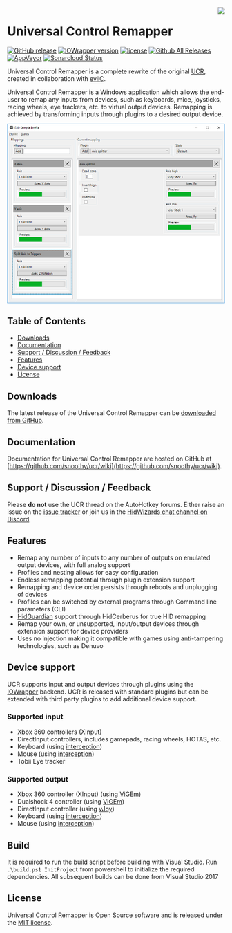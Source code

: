 <img src="icon.png" align="right" />

# Universal Control Remapper
[![GitHub release](https://img.shields.io/badge/release-v0.5.0-blue.svg)](https://github.com/Snoothy/UCR/releases/tag/v0.5.0) [![IOWrapper version](https://img.shields.io/badge/IOWrapper-v0.5.7-blue.svg)](https://github.com/evilC/IOWrapper) [![license](https://img.shields.io/github/license/snoothy/ucr.svg)](https://github.com/Snoothy/UCR/blob/master/LICENSE) [![Github All Releases](https://img.shields.io/github/downloads/snoothy/ucr/total.svg)](https://github.com/Snoothy/UCR/releases) [![AppVeyor](https://ci.appveyor.com/api/projects/status/github/Snoothy/UCR?svg=true)](https://ci.appveyor.com/project/Snoothy/ucr) [![Sonarcloud Status](https://sonarcloud.io/api/project_badges/measure?project=Snoothy_UCR&metric=alert_status)](https://sonarcloud.io/dashboard?id=Snoothy_UCR)

Universal Control Remapper is a complete rewrite of the original [UCR](https://github.com/evilC/UCR), created in collaboration with [evilC](https://github.com/evilC/).

Universal Control Remapper is a Windows application which allows the end-user to remap any inputs from devices, such as keyboards, mice, joysticks, racing wheels, eye trackers, etc. to virtual output devices. Remapping is achieved by transforming inputs through plugins to a desired output device.

<img src="Screenshot.png" align="center" />

## Table of Contents ##

- [Downloads](#downloads)
- [Documentation](#documentation)
- [Support / Discussion / Feedback](#support--discussion--feedback)
- [Features](#features)
- [Device support](#device-support)
- [License](#license)



## Downloads ##

The latest release of the Universal Control Remapper can be [downloaded from GitHub](https://github.com/snoothy/ucr/releases).



## Documentation ##

Documentation for Universal Control Remapper are hosted on GitHub at [https://github.com/snoothy/ucr/wiki](https://github.com/snoothy/ucr/wiki).



## Support / Discussion / Feedback

Please **do not** use the UCR thread on the AutoHotkey forums. Either raise an issue on the [issue tracker](https://github.com/Snoothy/UCR/issues) or join us in the [HidWizards chat channel on Discord](https://discord.gg/MmnhQYQ)



## Features ##

- Remap any number of inputs to any number of outputs on emulated output devices, with full analog support
- Profiles and nesting allows for easy configuration 
- Endless remapping potential through plugin extension support
- Remapping and device order persists through reboots and unplugging of devices
- Profiles can be switched by external programs through Command line parameters (CLI)
- [HidGuardian](https://github.com/nefarius/ViGEm/tree/master/Sys/HidGuardian) support through HidCerberus for true HID remapping 
- Remap your own, or unsupported, input/output devices through extension support for device providers
- Uses no injection making it compatible with games using anti-tampering technologies, such as Denuvo



## Device support ##

UCR supports input and output devices through plugins using the [IOWrapper](https://github.com/evilC/IOWrapper) backend. UCR is released with standard plugins but can be extended with third party plugins to add additional device support.

### Supported input ###

- Xbox 360 controllers (XInput)
- DirectInput controllers, includes gamepads, racing wheels, HOTAS, etc.
- Keyboard (using [interception](https://github.com/oblitum/Interception))
- Mouse (using [interception](https://github.com/oblitum/Interception))
- Tobii Eye tracker

### Supported output ###

- Xbox 360 controller (XInput) (using [ViGEm](https://github.com/nefarius/ViGEm))
- Dualshock 4 controller (using [ViGEm](https://github.com/nefarius/ViGEm))
- DirectInput controller (using [vJoy](https://github.com/shauleiz/vJoy))
- Keyboard (using [interception](https://github.com/oblitum/Interception))
- Mouse (using [interception](https://github.com/oblitum/Interception))

## Build ##
It is required to run the build script before building with Visual Studio. Run `.\build.ps1 InitProject` from powershell to initialize the required dependencies. All subsequent builds can be done from Visual Studio 2017

## License ##

Universal Control Remapper is Open Source software and is released under the [MIT license](https://github.com/Snoothy/UCR/blob/master/LICENSE). 
